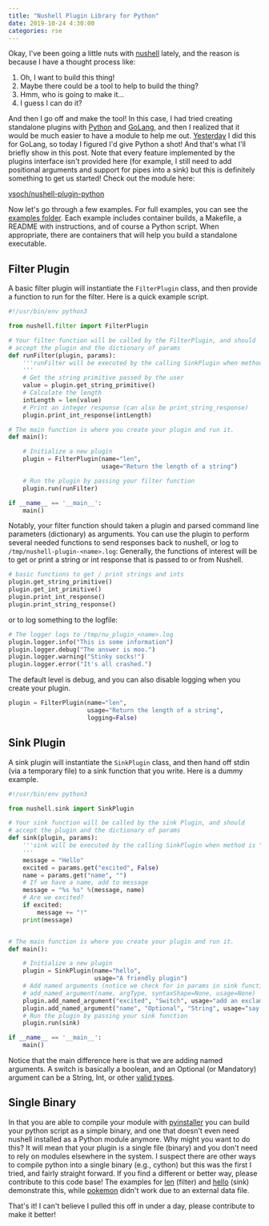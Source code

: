 ```yaml
---
title: "Nushell Plugin Library for Python"
date: 2019-10-24 4:30:00
categories: rse
---
```


Okay, I've been going a little nuts with <a href="https://www.github.com/nushell/nushell" target="_blank">nushell</a>
lately, and the reason is because I have a thought process like:

<ol class="custom-counter">
  <li>Oh, I want to build this thing!</li>
  <li>Maybe there could be a tool to help to build the thing?</li>
  <li>Hmm, who is going to make it...</li>
  <li>I guess I can do it?</li>
</ol>

And then I go off and make the tool! In this case, I had tried creating standalone
plugins with <a href="https://vsoch.github.io/2019/nushell-plugins/" target="_blank">Python</a> 
and <a href="https://vsoch.github.io/2019/nushell-plugin-golang" target="_blank">GoLang</a>, and then I realized that it would be much easier to have a module to help me out. <a href="https://vsoch.github.io/2019/nushell-golang-plugin-library/" target="_blank">Yesterday</a> I did this for GoLang, so today I figured I'd give Python a shot!
And that's what I'll briefly show in this post. Note that every feature implemented by
the plugins interface isn't provided here (for example, I still need to add positional
arguments and support for pipes into a sink) but this is definitely something to get us started!
Check out the module here:

<a href="https://github.com/vsoch/nushell-plugin-python" target="_blank">vsoch/nushell-plugin-python</a>


Now let's go through a few examples. For full examples, you can see the <a href="https://github.com/vsoch/nushell-plugin-python/tree/master/examples" target="_blank">examples folder</a>. Each example includes container builds,
a Makefile, a README with instructions, and of course a Python script. When appropriate, there are containers
that will help you build a standalone executable.

## Filter Plugin

A basic filter plugin will instantiate the `FilterPlugin` class, and then
provide a function to run for the filter. Here is a quick example script.

```python
#!/usr/bin/env python3

from nushell.filter import FilterPlugin

# Your filter function will be called by the FilterPlugin, and should
# accept the plugin and the dictionary of params
def runFilter(plugin, params):
    '''runFilter will be executed by the calling SinkPlugin when method is "sink"
    '''
    # Get the string primitive passed by the user
    value = plugin.get_string_primitive()
    # Calculate the length
    intLength = len(value)
    # Print an integer response (can also be print_string_response)
    plugin.print_int_response(intLength)

# The main function is where you create your plugin and run it.
def main():

    # Initialize a new plugin
    plugin = FilterPlugin(name="len", 
                          usage="Return the length of a string")

    # Run the plugin by passing your filter function
    plugin.run(runFilter)

if __name__ == '__main__':
    main()
```

Notably, your filter function should taken a plugin and parsed command line
parameters (dictionary) as arguments. You can use the plugin to perform
several needed functions to send responses back to nushell, or log to `/tmp/nushell-plugin-<name>.log`:
Generally, the functions of interest will be to get or print a string or int response
that is passed to or from Nushell.

```python
# basic functions to get / print strings and ints
plugin.get_string_primitive()
plugin.get_int_primitive()
plugin.print_int_response()
plugin.print_string_response()
```

or to log something to the logfile:

```python
# The logger logs to /tmp/nu_plugin_<name>.log
plugin.logger.info("This is some information")
plugin.logger.debug("The answer is moo.")
plugin.logger.warning("Stinky socks!")
plugin.logger.error("It's all crashed.")
```

The default level is debug, and you can also disable logging when you create your
plugin.

```python
plugin = FilterPlugin(name="len", 
                      usage="Return the length of a string",
                      logging=False)
```

## Sink Plugin

A sink plugin will instantiate the `SinkPlugin` class, and then hand off
stdin (via a temporary file) to a sink function that you write.
Here is a dummy example.

```python
#!/usr/bin/env python3

from nushell.sink import SinkPlugin

# Your sink function will be called by the sink Plugin, and should
# accept the plugin and the dictionary of params
def sink(plugin, params):
    '''sink will be executed by the calling SinkPlugin when method is "sink"
    '''
    message = "Hello"
    excited = params.get("excited", False)
    name = params.get("name", "")
    # If we have a name, add to message
    message = "%s %s" %(message, name)
    # Are we excited?
    if excited:
        message += "!"
    print(message)


# The main function is where you create your plugin and run it.
def main():

    # Initialize a new plugin
    plugin = SinkPlugin(name="hello", 
                        usage="A friendly plugin")
    # Add named arguments (notice we check for in params in sink function)
    # add_named_argument(name, argType, syntaxShape=None, usage=None)
    plugin.add_named_argument("excited", "Switch", usage="add an exclamation point!")
    plugin.add_named_argument("name", "Optional", "String", usage="say hello to...")
    # Run the plugin by passing your sink function
    plugin.run(sink)

if __name__ == '__main__':
    main()
```

Notice that the main difference here is that we are adding named arguments.
A switch is basically a boolean, and an Optional (or Mandatory) argument can be a 
String, Int, or other <a href="https://github.com/nushell/nushell/blob/master/src/parser/hir/syntax_shape.rs#L49" target="_blank">valid types</a>.


## Single Binary

In that you are able to compile your module with <a href="https://pyinstaller.readthedocs.io/en/stable/operating-mode.html" target="_blank">pyinstaller</a> you can build your python script as a simple binary, and one that doesn't even need nushell installed as a Python module anymore. Why might you want to do this? It will mean that your plugin is a single file (binary) and you don't need to rely on modules elsewhere in the system. I suspect there are other ways to compile
python into a single binary (e.g., cython) but this was the first I tried, and fairly straight forward.
If you find a different or better way, please contribute to this code base!
The examples for <a href="https://github.com/vsoch/nushell-plugin-python/tree/master/examples/len" target="_blank">len</a>
(filter) and <a href="https://github.com/vsoch/nushell-plugin-python/tree/master/examples/hello" target="_blank">hello</a> (sink) demonstrate this, while <a href="https://github.com/vsoch/nushell-plugin-python/tree/master/examples/pokemon" target="_blank">pokemon</a> didn't work due to an external data file.

That's it! I can't believe I pulled this off in under a day, please contribute to make it better!
